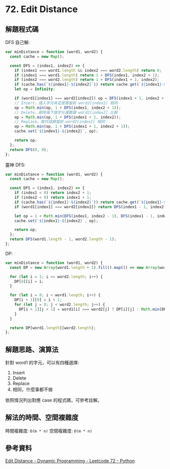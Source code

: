 # 72. Edit Distance

## 解題程式碼

DFS 自己解:

```javascript
var minDistance = function (word1, word2) {
  const cache = new Map();

  const DFS = (index1, index2) => {
    if (index1 === word1.length && index2 === word2.length) return 0;
    if (index1 === word1.length) return 1 + DFS(index1, index2 + 1);
    if (index2 === word2.length) return 1 + DFS(index1 + 1, index2);
    if (cache.has(`${index1}-${index2}`)) return cache.get(`${index1}-${index2}`);
    let op = Infinity;

    if (word1[index1] === word2[index2]) op = DFS(index1 + 1, index2 + 1);
    // Insert，插入字元肯定是跟當前 word2[index2] 相同
    op = Math.min(op, 1 + DFS(index1, index2 + 1));
    // Delete，刪除後下個字元還要跟 word2[index2] 比較
    op = Math.min(op, 1 + DFS(index1 + 1, index2));
    // Replace，取代成跟當前 word2[index2] 相同
    op = Math.min(op, 1 + DFS(index1 + 1, index2 + 1));
    cache.set(`${index1}-${index2}`, op);

    return op;
  };
  return DFS(0, 0);
};
```

靈神 DFS:

```javascript
var minDistance = function (word1, word2) {
  const cache = new Map();

  const DFS = (index1, index2) => {
    if (index1 < 0) return index2 + 1;
    if (index2 < 0) return index1 + 1;
    if (cache.has(`${index1}-${index2}`)) return cache.get(`${index1}-${index2}`);
    if (word1[index1] === word2[index2]) return DFS(index1 - 1, index2 - 1);

    let op = 1 + Math.min(DFS(index1, index2 - 1), DFS(index1 - 1, index2), DFS(index1 - 1, index2 - 1));
    cache.set(`${index1}-${index2}`, op);

    return op;
  };
  return DFS(word1.length - 1, word2.length - 1);
};
```

DP:

```javascript
var minDistance = function (word1, word2) {
  const DP = new Array(word1.length + 1).fill().map(() => new Array(word2.length + 1).fill(0));

  for (let i = 1; i <= word2.length; i++) {
    DP[0][i] = i;
  }

  for (let i = 0; i < word1.length; i++) {
    DP[i + 1][0] = i + 1;
    for (let j = 0; j < word2.length; j++) {
      DP[i + 1][j + 1] = word1[i] === word2[j] ? DP[i][j] : Math.min(DP[i][j + 1], DP[i + 1][j], DP[i][j]) + 1;
    }
  }

  return DP[word1.length][word2.length];
};
```

## 解題思路、演算法

針對 word1 的字元，可以有四種選擇:

1. Insert
2. Delete
3. Replace
4. 相同，什麼事都不做

依照情況列出對應 case 的程式碼，可參考註解。

## 解法的時間、空間複雜度

時間複雜度: `O(m * n)`
空間複雜度: `O(m * n)`

## 參考資料

[Edit Distance - Dynamic Programming - Leetcode 72 - Python](https://youtu.be/XYi2-LPrwm4)
